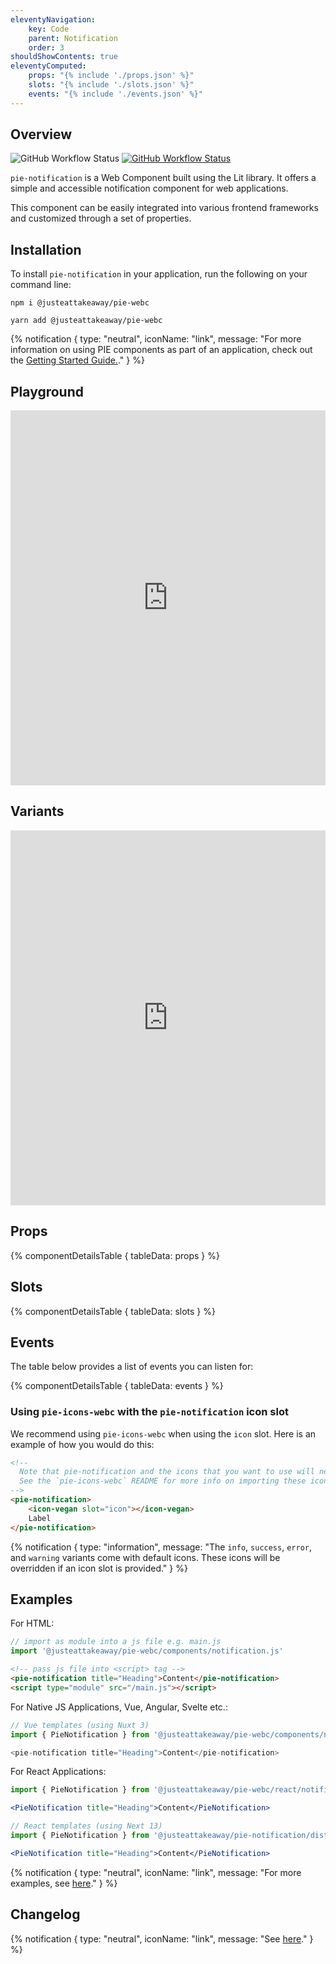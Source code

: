 ```yaml
---
eleventyNavigation:
    key: Code
    parent: Notification
    order: 3
shouldShowContents: true
eleventyComputed:
    props: "{% include './props.json' %}"
    slots: "{% include './slots.json' %}"
    events: "{% include './events.json' %}"
---
```


## Overview
<p>
  <a href="https://www.npmjs.com/@justeattakeaway/pie-notification" style="text-decoration: none">
    <img alt="GitHub Workflow Status" src="https://img.shields.io/npm/v/@justeattakeaway/pie-notification.svg?label=pie-notification">
  </a>

  <a href="https://www.npmjs.com/package/@justeattakeaway/pie-webc">
    <img alt="GitHub Workflow Status" src="https://img.shields.io/npm/v/@justeattakeaway/pie-webc.svg?label=pie-webc">
  </a>
</p>

`pie-notification` is a Web Component built using the Lit library. It offers a simple and accessible notification component for web applications.

This component can be easily integrated into various frontend frameworks and customized through a set of properties.

## Installation

To install `pie-notification` in your application, run the following on your command line:

```shell
npm i @justeattakeaway/pie-webc
```

```shell
yarn add @justeattakeaway/pie-webc
```

{% notification {
  type: "neutral",
  iconName: "link",
  message: "For more information on using PIE components as part of an application, check out the [Getting Started Guide.](https://github.com/justeattakeaway/pie/wiki/Getting-started-with-PIE-Web-Components)."
} %}

## Playground

 <iframe
  src="https://webc.pie.design/?path=/story/notification--neutral&viewMode=story&shortcuts=true&singleStory=true"
  width="100%"
  height="600px"
  style="border: none; margin-top: var(--dt-spacing-f);"
></iframe>

## Variants

 <iframe
  src="https://webc.pie.design/?path=/docs/notification--variants&viewMode=story&shortcuts=true&singleStory=true"
  width="100%"
  height="600px"
  style="border: none; margin-top: var(--dt-spacing-f);"
></iframe>

## Props

{% componentDetailsTable {
  tableData: props
} %}

## Slots

{% componentDetailsTable {
  tableData: slots
} %}

## Events

The table below provides a list of events you can listen for:

{% componentDetailsTable {
tableData: events
} %}

### Using `pie-icons-webc` with the `pie-notification` icon slot

We recommend using `pie-icons-webc` when using the `icon` slot. Here is an example of how you would do this:

```html
<!--
  Note that pie-notification and the icons that you want to use will need to be imported as components into your application.
  See the `pie-icons-webc` README for more info on importing these icons.
-->
<pie-notification>
    <icon-vegan slot="icon"></icon-vegan>
    Label
</pie-notification>
```

{% notification {
  type: "information",
  message: "The `info`, `success`, `error`, and `warning` variants come with default icons. These icons will be overridden if an icon slot is provided."
} %}

## Examples

For HTML:

```js
// import as module into a js file e.g. main.js
import '@justeattakeaway/pie-webc/components/notification.js'
```

```html
<!-- pass js file into <script> tag -->
<pie-notification title="Heading">Content</pie-notification>
<script type="module" src="/main.js"></script>
```

For Native JS Applications, Vue, Angular, Svelte etc.:

```js
// Vue templates (using Nuxt 3)
import { PieNotification } from '@justeattakeaway/pie-webc/components/notification.js';

<pie-notification title="Heading">Content</pie-notification>
```

For React Applications:

```jsx
import { PieNotification } from '@justeattakeaway/pie-webc/react/notification.js';

<PieNotification title="Heading">Content</PieNotification>
```

```jsx
// React templates (using Next 13)
import { PieNotification } from '@justeattakeaway/pie-notification/dist/react';

<PieNotification title="Heading">Content</PieNotification>
```

{% notification {
  type: "neutral",
  iconName: "link",
  message: "For more examples, see [here](https://github.com/justeattakeaway/pie-aperture/tree/main)."
} %}

## Changelog

{% notification {
  type: "neutral",
  iconName: "link",
  message: "See [here](https://github.com/justeattakeaway/pie/blob/main/packages/components/pie-notification/CHANGELOG.md)."
} %}
